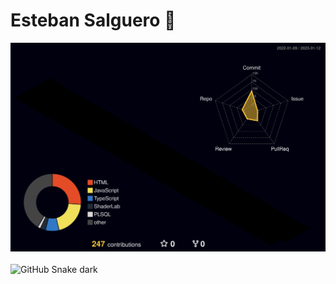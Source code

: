 # Esteban Salguero 🐻

![My GitHub Stats](./profile-3d-contrib/profile-night-rainbow.svg)
<br>
<br>
![GitHub Snake dark](./generated/snake_animation.svg)
